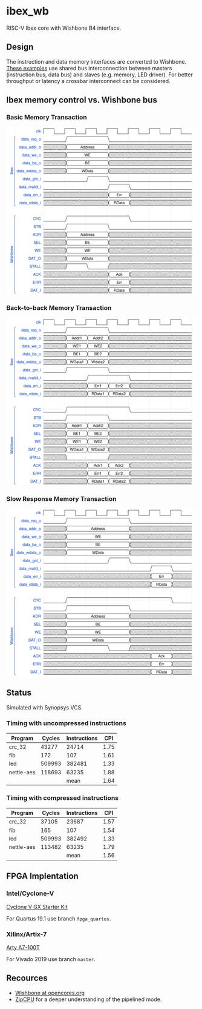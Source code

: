 # ibex_wb
RISC-V Ibex core with Wishbone B4 interface.

## Design
The instruction and data memory interfaces are converted to
Wishbone.
[These examples](https://github.com/pbing/ibex_wb/tree/master/sim) use shared bus
interconnection between masters (instruction bus, data bus) and slaves (e.g. memory, LED driver).
For better throughput or latency a crossbar interconnect can be considered.


## Ibex memory control vs. Wishbone bus

### Basic Memory Transaction
<p align="center"><img src="doc/images/timing1.svg" width="650"></p>

### Back-to-back Memory Transaction
<p align="center"><img src="doc/images/timing2.svg" width="650"></p>

### Slow Response Memory Transaction
<p align="center"><img src="doc/images/timing3.svg" width="650"></p>


## Status
Simulated with Synopsys VCS.

### Timing with uncompressed instructions
| Program    | Cycles | Instructions   | CPI  |
|------------|--------|----------------|------|
| crc_32     | 43277  | 24714          | 1.75 |
| fib        | 172    | 107            | 1.61 |
| led        | 509993 | 382481         | 1.33 |
| nettle-aes | 118693 | 63235          | 1.88 |
|            |        | mean           | 1.64 |

### Timing with compressed instructions
| Program    | Cycles | Instructions   | CPI  |
|------------|--------|----------------|------|
| crc_32     | 37105  | 23687          | 1.57 |
| fib        | 165    | 107            | 1.54 |
| led        | 509993 | 382492         | 1.33 |
| nettle-aes | 113482 | 63235          | 1.79 |
|            |        | mean           | 1.56 |

## FPGA Implentation

### Intel/Cyclone-V
[Cyclone V GX Starter Kit](https://www.terasic.com.tw/cgi-bin/page/archive.pl?Language=English&CategoryNo=167&No=830)

For Quartus 19.1 use branch `fpga_quartus`.

### Xilinx/Artix-7
[Arty A7-100T](https://www.xilinx.com/products/boards-and-kits/1-w51quh.html)

For Vivado 2019 use branch `master`.

## Recources
- [Wishbone at opencores.org](https://opencores.org/howto/wishbone)
- [ZipCPU](http://zipcpu.com/zipcpu/2017/11/07/wb-formal.html) for a deeper understanding of the pipelined mode.
